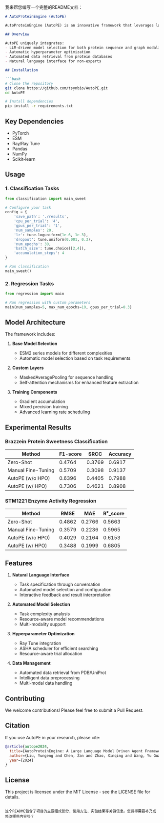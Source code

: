 我来帮您编写一个完整的README文档：

```markdown
# AutoProteinEngine (AutoPE)

AutoProteinEngine (AutoPE) is an innovative framework that leverages large language models (LLMs) for multimodal automated machine learning (AutoML) in protein engineering tasks. It enables biologists without deep learning backgrounds to interact with deep learning models using natural language, significantly lowering the entry barrier for protein engineering tasks.

## Overview

AutoPE uniquely integrates:
- LLM-driven model selection for both protein sequence and graph modalities
- Automatic hyperparameter optimization
- Automated data retrieval from protein databases
- Natural language interface for non-experts

## Installation

```bash
# Clone the repository
git clone https://github.com/tsynbio/AutoPE.git
cd AutoPE

# Install dependencies
pip install -r requirements.txt
```

## Key Dependencies

- PyTorch
- ESM
- Ray/Ray Tune
- Pandas
- NumPy
- Scikit-learn

## Usage

### 1. Classification Tasks

```python
from classification import main_sweet

# Configure your task
config = {
    'save_path': './results', 
    'cpu_per_trial': '4',
    'gpus_per_trial': '1',
    'num_samples': 20,
    'lr': tune.loguniform(1e-6, 1e-3),
    'dropout': tune.uniform(0.001, 0.3),
    'num_epochs': 30,
    'batch_size': tune.choice([2,4]),
    'accumulation_steps': 4
}

# Run classification
main_sweet()
```

### 2. Regression Tasks

```python
from regression import main

# Run regression with custom parameters
main(num_samples=5, max_num_epochs=10, gpus_per_trial=0.3)
```

## Model Architecture

The framework includes:

1. **Base Model Selection**
   - ESM2 series models for different complexities
   - Automatic model selection based on task requirements

2. **Custom Layers**
   - MaskedAveragePooling for sequence handling
   - Self-attention mechanisms for enhanced feature extraction

3. **Training Components**
   - Gradient accumulation
   - Mixed precision training
   - Advanced learning rate scheduling

## Experimental Results

### Brazzein Protein Sweetness Classification

| Method | F1-score | SRCC | Accuracy |
|--------|----------|------|-----------|
| Zero-Shot | 0.4764 | 0.3769 | 0.6917 |
| Manual Fine-Tuning | 0.5709 | 0.3098 | 0.9137 |
| AutoPE (w/o HPO) | 0.6396 | 0.4405 | 0.7988 |
| AutoPE (w/ HPO) | 0.7306 | 0.4621 | 0.8908 |

### STM1221 Enzyme Activity Regression

| Method | RMSE | MAE | R²_score |
|--------|------|-----|-----------|
| Zero-Shot | 0.4862 | 0.2766 | 0.5663 |
| Manual Fine-Tuning | 0.3579 | 0.2236 | 0.5965 |
| AutoPE (w/o HPO) | 0.4029 | 0.2164 | 0.6153 |
| AutoPE (w/ HPO) | 0.3488 | 0.1999 | 0.6805 |

## Features

1. **Natural Language Interface**
   - Task specification through conversation
   - Automated model selection and configuration
   - Interactive feedback and result interpretation

2. **Automated Model Selection**
   - Task complexity analysis
   - Resource-aware model recommendations
   - Multi-modality support

3. **Hyperparameter Optimization**
   - Ray Tune integration
   - ASHA scheduler for efficient searching
   - Resource-aware trial allocation

4. **Data Management**
   - Automated data retrieval from PDB/UniProt
   - Intelligent data preprocessing
   - Multi-modal data handling

## Contributing

We welcome contributions! Please feel free to submit a Pull Request.

## Citation

If you use AutoPE in your research, please cite:

```bibtex
@article{autope2024,
  title={AutoProteinEngine: A Large Language Model Driven Agent Framework for Multimodal AutoML in Protein Engineering},
  author={Liu, Yungeng and Chen, Zan and Zhao, Xinqing and Wang, Yu Guang and Shen, Yiqing},
  year={2024}
}
```

## License

This project is licensed under the MIT License - see the LICENSE file for details.
```

这个README包含了项目的主要组成部分、使用方法、实验结果等关键信息。您觉得需要补充或修改哪些内容吗？
